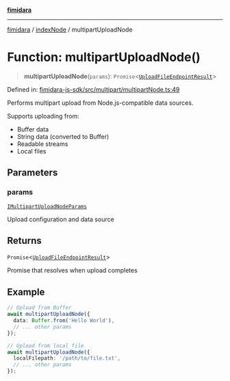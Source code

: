 [**fimidara**](../../README.md)

***

[fimidara](../../modules.md) / [indexNode](../README.md) / multipartUploadNode

# Function: multipartUploadNode()

> **multipartUploadNode**(`params`): `Promise`\<[`UploadFileEndpointResult`](../../indexBrowser/type-aliases/UploadFileEndpointResult.md)\>

Defined in: [fimidara-js-sdk/src/multipart/multipartNode.ts:49](https://github.com/softkave/fimidara/blob/feac071900ab8644442d355e5cb5db9df2f34600/fimidara-js-sdk/src/multipart/multipartNode.ts#L49)

Performs multipart upload from Node.js-compatible data sources.

Supports uploading from:
- Buffer data
- String data (converted to Buffer)
- Readable streams
- Local files

## Parameters

### params

[`IMultipartUploadNodeParams`](../interfaces/IMultipartUploadNodeParams.md)

Upload configuration and data source

## Returns

`Promise`\<[`UploadFileEndpointResult`](../../indexBrowser/type-aliases/UploadFileEndpointResult.md)\>

Promise that resolves when upload completes

## Example

```typescript
// Upload from Buffer
await multipartUploadNode({
  data: Buffer.from('Hello World'),
  // ... other params
});

// Upload from local file
await multipartUploadNode({
  localFilepath: '/path/to/file.txt',
  // ... other params
});
```
